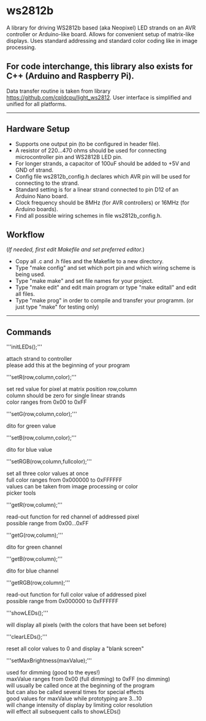 # ws2812b
A library for driving WS2812b based (aka Neopixel) LED strands on an AVR controller or Arduino-like board. Allows for convenient setup of matrix-like displays. Uses standard addressing and standard color coding like in image processing.

For code interchange, this library also exists for C++ (Arduino and Raspberry Pi).
---
Data transfer routine is taken from library https://github.com/cpldcpu/light_ws2812.
User interface is simplified and unified for all platforms.

---

## Hardware Setup
* Supports one output pin (to be configured in header file).
* A resistor of 220...470 ohms should be used for connecting microcontroller pin and WS2812B LED pin.
* For longer strands, a capacitor of 100uF should be added to +5V and GND of strand.
* Config file ws2812b_config.h declares which AVR pin will be used for connecting to the strand.
* Standard setting is for a linear strand connected to pin D12 of an Arduino Nano board.
* Clock frequency should be 8MHz (for AVR controllers) or 16MHz (for Arduino boards).
* Find all possible wiring schemes in file ws2812b_config.h.

## Workflow
(_If needed, first edit Makefile and set preferred editor._)

* Copy all .c and .h files and the Makefile to a new directory.
* Type "make config" and set which port pin and which wiring scheme is being used.
* Type "make make" and set file names for your project.
* Type "make edit" and edit main program or type "make editall" and edit all files.
* Type "make prog" in order to compile and transfer your programm.
  (or just type "make" for testing only)

---

## Commands
'''initLEDs();'''

attach strand to controller<br>please add this at the beginning of your program

'''setR(row,column,color);'''

set red value for pixel at matrix position row,column<br>column should be zero for single linear strands<br>color ranges from 0x00 to 0xFF

'''setG(row,column,color);'''

dito for green value

'''setB(row,column,color);'''

dito for blue value

'''setRGB(row,column,fullcolor);'''

set all three color values at once<br>full color ranges from 0x000000 to 0xFFFFFF<br>values can be taken from image processing or color<br>picker tools

'''getR(row,column);'''

read-out function for red channel of addressed pixel<br>possible range from 0x00...0xFF

'''getG(row,column);'''

dito for green channel

'''getB(row,column);'''

dito for blue channel

'''getRGB(row,column);'''

read-out function for full color value of addressed pixel<br>possible range from 0x000000 to 0xFFFFFF

'''showLEDs();'''

will display all pixels (with the colors that have been set before)

'''clearLEDs();'''

reset all color values to 0 and display a "blank screen"

'''setMaxBrightness(maxValue);'''

used for dimming (good to the eyes!)<br>maxValue ranges from 0x00 (full dimming) to 0xFF (no dimming)<br>will usually be called once at the beginning of the program<br>but can also be called several times for special effects<br>good values for maxValue while prototyping are 3...10<br>will change intensity of display by limiting color resolution<br>will effect all subsequent calls to showLEDs()
